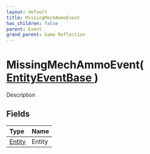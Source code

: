 ```yaml
---
layout: default
title: MissingMechAmmoEvent
has_children: false
parent: Event
grand_parent: Game Reflection
---
```

# MissingMechAmmoEvent( [ EntityEventBase ](/riftbreaker-wiki/docs/game-reflection/events/entity_event_base/) )
Description 

## Fields

| Type | Name |
|:----------|:--------------|
| [Entity](/riftbreaker-wiki/docs/game-reflection/classes/entity/) | Entity |

